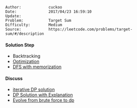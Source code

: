 
    Author:            cuckoo
    Date:              2017/04/23 16:59:10
    Update:            
    Problem:           Target Sum
    Difficulty:        Medium
    Source:            https://leetcode.com/problems/target-sum/#/description

#### Solution Step
 - Backtracking
 - [Optimization](https://discuss.leetcode.com/topic/76201/java-short-dfs-solution)
 - [DFS with memorization](https://discuss.leetcode.com/topic/76245/java-simple-dfs-with-memorization)

#### Discuss
 - [iterative DP solution](https://discuss.leetcode.com/topic/76243/java-15-ms-c-3-ms-o-ns-iterative-dp-solution-using-subset-sum-with-explanation)
 - [DP Solution with Explanation](https://discuss.leetcode.com/topic/76264/short-java-dp-solution-with-explanation)
 - [Evolve from brute force to dp](https://discuss.leetcode.com/topic/76373/evolve-from-brute-force-to-dp)
